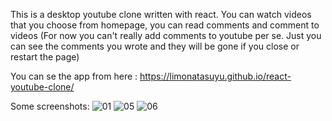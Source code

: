 This is a desktop youtube clone written with react.
You can watch videos that you choose from homepage, you can read comments and comment to videos (For now you can't really add comments to youtube per se. Just you can see the comments you wrote and they will be gone if you close or restart the page)

You can se the app from here : https://limonatasuyu.github.io/react-youtube-clone/

Some screenshots:
![01](https://user-images.githubusercontent.com/86758668/180345649-9e2dffed-5e03-4da3-8e51-fedb9d2c4acc.png)
![05](https://user-images.githubusercontent.com/86758668/180345667-b932b1c9-9400-4766-9df4-453199e2d3b5.png)
![06](https://user-images.githubusercontent.com/86758668/180345674-27744015-4135-4703-9893-58a2a75eb0f0.png)
